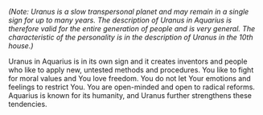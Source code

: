 _(Note: Uranus is a slow transpersonal planet and may remain in a single sign for up to many years. 
The description of Uranus in Aquarius is therefore valid for the entire generation of people and is very general. 
The characteristic of the personality is in the description of Uranus in the 10th house.)_

Uranus in Aquarius is in its own sign and it creates inventors and people who like to apply new, untested methods and procedures.
You like to fight for moral values and You love freedom. 
You do not let Your emotions and feelings to restrict You. 
You are open-minded and open to radical reforms. 
Aquarius is known for its humanity, and Uranus further strengthens these tendencies.